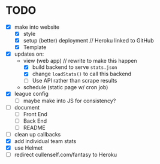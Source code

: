 # TODO
- [x] make into website
    - [x] style
    - [x] setup (better) deployment // Heroku linked to GitHub
    - [x] Template
- [x] updates on:
    - view (web app) // rewrite to make this happen
        - [x] build backend to serve `stats.json`
        - [x] change `loadStats()` to call this backend
        - [ ] Use API rather than scrape results
    - schedule (static page w/ cron job)
- [x] league config
    - [ ] maybe make into JS for consistency?
- [ ] document
    - [ ] Front End
    - [ ] Back End
    - [ ] README
- [ ] clean up callbacks
- [x] add individual team stats
- [x] use Helmet
- [ ] redirect cullenself.com/fantasy to Heroku
